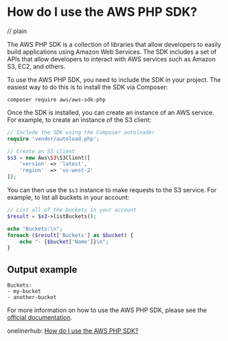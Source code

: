 # How do I use the AWS PHP SDK?
// plain

The AWS PHP SDK is a collection of libraries that allow developers to easily build applications using Amazon Web Services. The SDK includes a set of APIs that allow developers to interact with AWS services such as Amazon S3, EC2, and others.

To use the AWS PHP SDK, you need to include the SDK in your project. The easiest way to do this is to install the SDK via Composer:

```
composer require aws/aws-sdk-php
```

Once the SDK is installed, you can create an instance of an AWS service. For example, to create an instance of the S3 client:

```php
// Include the SDK using the Composer autoloader
require 'vendor/autoload.php';

// Create an S3 client
$s3 = new Aws\S3\S3Client([
    'version' => 'latest',
    'region'  => 'us-west-2'
]);
```

You can then use the `$s3` instance to make requests to the S3 service. For example, to list all buckets in your account:

```php
// List all of the buckets in your account
$result = $s3->listBuckets();

echo "Buckets:\n";
foreach ($result['Buckets'] as $bucket) {
    echo "- {$bucket['Name']}\n";
}
```

## Output example


```
Buckets:
- my-bucket
- another-bucket
```

For more information on how to use the AWS PHP SDK, please see the [official documentation](https://docs.aws.amazon.com/aws-sdk-php/v3/guide/).

onelinerhub: [How do I use the AWS PHP SDK?](https://onelinerhub.com/php-aws/how-do-i-use-the-aws-php-sdk)